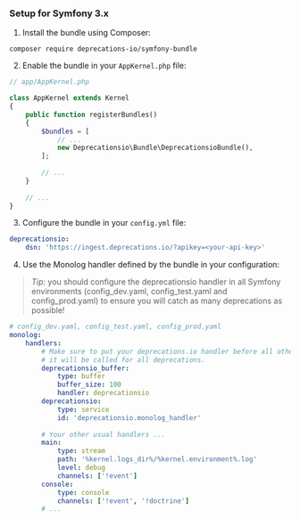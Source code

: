 ### Setup for Symfony 3.x

1. Install the bundle using Composer:

```
composer require deprecations-io/symfony-bundle
```

2. Enable the bundle in your `AppKernel.php` file:

```php
// app/AppKernel.php

class AppKernel extends Kernel
{
    public function registerBundles()
    {
        $bundles = [
            // ...
            new Deprecationsio\Bundle\DeprecationsioBundle(),
        ];
        
        // ...
    }
    
    // ...
}
```

3. Configure the bundle in your `config.yml` file:

```yaml
deprecationsio:
    dsn: 'https://ingest.deprecations.io/?apikey=<your-api-key>'
```

4. Use the Monolog handler defined by the bundle in your configuration:

> *Tip*: you should configure the deprecationsio handler in all Symfony environments
> (config_dev.yaml, config_test.yaml and config_prod.yaml) to ensure you will catch 
> as many deprecations as possible!

```yaml
# config_dev.yaml, config_test.yaml, config_prod.yaml
monolog:
    handlers:
        # Make sure to put your deprecations.io handler before all other handlers to be certain 
        # it will be called for all deprecations.
        deprecationsio_buffer:
            type: buffer
            buffer_size: 100
            handler: deprecationsio
        deprecationsio:
            type: service
            id: 'deprecationsio.monolog_handler'
            
        # Your other usual handlers ...
        main:
            type: stream
            path: '%kernel.logs_dir%/%kernel.environment%.log'
            level: debug
            channels: ['!event']
        console:
            type: console
            channels: ['!event', '!doctrine']
        # ...
```
